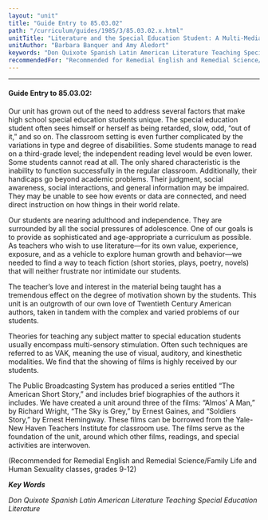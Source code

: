 ```yaml
---
layout: "unit"
title: "Guide Entry to 85.03.02"
path: "/curriculum/guides/1985/3/85.03.02.x.html"
unitTitle: "Literature and the Special Education Student: A Multi-Media Approach"
unitAuthor: "Barbara Banquer and Amy Aledort"
keywords: "Don Quixote Spanish Latin American Literature Teaching Special Education Literature"
recommendedFor: "Recommended for Remedial English and Remedial Science/Family Life and Human Sexuality classes, grades 9-12"
---
```

<body>
<hr/>
<h4>
Guide Entry to 85.03.02:
</h4>
Our unit has grown out of the need to address several factors that make high school special education students unique. The special education student often sees himself or herself as being retarded, slow, odd, “out of it,” and so on. The classroom setting is even further complicated by the variations in type and degree of disabilities. Some students manage to read on a third-grade level; the independent reading level would be even lower. Some students cannot read at all. The only shared characteristic is the inability to function successfully in the regular classroom. Additionally, their handicaps go beyond academic problems. Their judgment, social awareness, social interactions, and general information may be impaired. They may be unable to see how events or data are connected, and need direct instruction on how things in their world relate.
<p>
Our students are nearing adulthood and independence. They are surrounded by all the social pressures of adolescence. One of our goals is to provide as sophisticated and age-appropriate a curriculum as possible. As teachers who wish to use literature—for its own value, experience, exposure, and as a vehicle to explore human growth and behavior—we needed to find a way to teach fiction (short stories, plays, poetry, novels) that will neither frustrate nor intimidate our students.
</p>
<p>
The teacher’s love and interest in the material being taught has a tremendous effect on the degree of motivation shown by the students. This unit is an outgrowth of our own love of Twentieth Century American authors, taken in tandem with the complex and varied problems of our students.
</p>
<p>
Theories for teaching any subject matter to special education students usually encompass multi-sensory stimulation. Often such techniques are referred to as VAK, meaning the use of visual, auditory, and kinesthetic modalities. We find that the showing of films is highly received by our students.
</p>
<p>
The Public Broadcasting System has produced a series entitled “The American Short Story,” and includes brief biographies of the authors it includes. We have created a unit around three of the films: “Almos’ A Man,” by Richard Wright, “The Sky is Grey,” by Ernest Gaines, and “Soldiers Story,” by Ernest Hemingway. These films can be borrowed from the Yale-New Haven Teachers Institute for classroom use. The films serve as the foundation of the unit, around which other films, readings, and special activities are interwoven.
</p>
<p>
(Recommended for Remedial English and Remedial Science/Family Life and Human Sexuality classes, grades 9-12)
</p>
<p>
<b>
<i>
Key Words
</i>
</b>
<br/>
</p>
<p>
<i>
Don Quixote Spanish Latin American Literature Teaching Special Education Literature
</i>
</p>
</body>